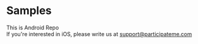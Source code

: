 # Samples
This is Android Repo  
If you're interested in iOS, please write us at support@participateme.com
